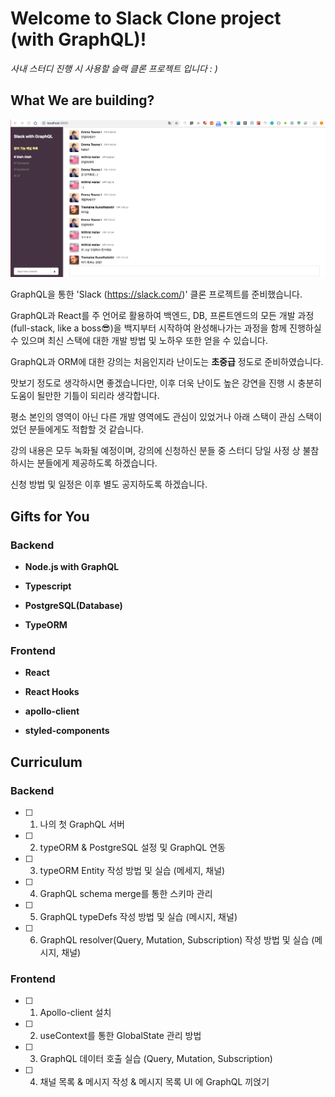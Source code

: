 # Welcome to Slack Clone project (with GraphQL)!

_사내 스터디 진행 시 사용할 슬랙 클론 프로젝트 입니다 : )_

## What We are building?
![](https://github.com/dev4us/source_warehouse/blob/master/images/KakaoTalk_20191208_190545041.png?raw=true)

GraphQL을 통한 'Slack (https://slack.com/)' 클론 프로젝트를 준비했습니다.

GraphQL과 React를 주 언어로 활용하여 백엔드, DB, 프론트엔드의 모든 개발 과정(full-stack, like a boss😎)을 백지부터 시작하여 완성해나가는 과정을 함께 진행하실 수 있으며 최신 스택에 대한 개발 방법 및 노하우 또한 얻을 수 있습니다.

GraphQL과 ORM에 대한 강의는 처음인지라 난이도는 **초중급** 정도로 준비하였습니다. 

맛보기 정도로 생각하시면 좋겠습니다만, 이후 더욱 난이도 높은 강연을 진행 시 충분히 도움이 될만한 기틀이 되리라 생각합니다.

평소 본인의 영역이 아닌 다른 개발 영역에도 관심이 있었거나 아래 스택이 관심 스택이었던 분들에게도 적합할 것 같습니다.

강의 내용은 모두 녹화될 예정이며, 강의에 신청하신 분들 중 스터디 당일 사정 상 불참하시는 분들에게 제공하도록 하겠습니다.

신청 방법 및 일정은 이후 별도 공지하도록 하겠습니다.

## Gifts for You
### Backend

- **Node.js with GraphQL**

- **Typescript**

- **PostgreSQL(Database)**

- **TypeORM**

### Frontend

- **React**

- **React Hooks**

- **apollo-client**

- **styled-components**

## Curriculum
### Backend
- [ ] 1. 나의 첫 GraphQL 서버
- [ ] 2. typeORM & PostgreSQL 설정 및 GraphQL 연동
- [ ] 3. typeORM Entity 작성 방법 및 실습 (메세지, 채널)
- [ ] 4. GraphQL schema merge를 통한 스키마 관리
- [ ] 5. GraphQL typeDefs 작성 방법 및 실습 (메시지, 채널)
- [ ] 6. GraphQL resolver(Query, Mutation, Subscription) 작성 방법 및 실습 (메시지, 채널)

### Frontend
- [ ] 1. Apollo-client 설치
- [ ] 2. useContext를 통한 GlobalState 관리 방법
- [ ] 3. GraphQL 데이터 호출 실습 (Query, Mutation, Subscription)
- [ ] 4. 채널 목록 & 메시지 작성 & 메시지 목록 UI 에 GraphQL 끼얹기
